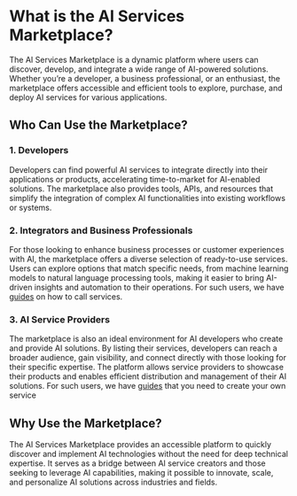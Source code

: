 # What is the AI Services Marketplace?
The AI Services Marketplace is a dynamic platform where users can discover, develop, and integrate a wide range of AI-powered solutions. Whether you’re a developer, a business professional, or an enthusiast, the marketplace offers accessible and efficient tools to explore, purchase, and deploy AI services for various applications.

## Who Can Use the Marketplace?
### 1. Developers
Developers can find powerful AI services to integrate directly into their applications or products, accelerating time-to-market for AI-enabled solutions. The marketplace also provides tools, APIs, and resources that simplify the integration of complex AI functionalities into existing workflows or systems.

### 2. Integrators and Business Professionals
For those looking to enhance business processes or customer experiences with AI, the marketplace offers a diverse selection of ready-to-use services. Users can explore options that match specific needs, from machine learning models to natural language processing tools, making it easier to bring AI-driven insights and automation to their operations. For such users, we have [guides](/docs/products/DecentralizedAIPlatform/QuickStartGuides/GettingReadyToCallAICheckUp/) on how to call services.

### 3. AI Service Providers
The marketplace is also an ideal environment for AI developers who create and provide AI solutions. By listing their services, developers can reach a broader audience, gain visibility, and connect directly with those looking for their specific expertise. The platform allows service providers to showcase their products and enables efficient distribution and management of their AI solutions. For such users, we have [guides](/docs/products/DecentralizedAIPlatform/QuickStartGuides/GettingReadyToOnboardCheckUp/) that you need to create your own service

## Why Use the Marketplace?
The AI Services Marketplace provides an accessible platform to quickly discover and implement AI technologies without the need for deep technical expertise. It serves as a bridge between AI service creators and those seeking to leverage AI capabilities, making it possible to innovate, scale, and personalize AI solutions across industries and fields.

